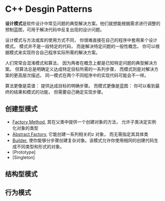 # C++ Desgin Patterns

**设计模式**是软件设计中常见问题的典型解决方案。他们就想能根据需求进行调整的预制蓝图，可用于解决代码中反复出现的设计问题。

设计模式与方法或库的使用方式不同， 你很难直接在自己的程序中套用某个设计模式。 模式并不是一段特定的代码， 而是解决特定问题的一般性概念。 你可以根据模式来实现符合自己程序实际所需的解决方案。

人们常常会混淆模式和算法， 因为两者在概念上都是已知特定问题的典型解决方案。 但算法总是明确定义达成特定目标所需的一系列步骤， 而模式则是对解决方案的更高层次描述。 同一模式在两个不同程序中的实现代码可能会不一样。

算法更像是菜谱： 提供达成目标的明确步骤。 而模式更像是蓝图： 你可以看到最终的结果和模式的功能， 但需要自己确定实现步骤。

## 创建型模式
- [Factory Method](https://github.com/jujimeizuo/design-patterns-cpp/tree/master/abstract-factory), 其在父类中提供一个创建对象的方法， 允许子类决定实例化对象的类型
- [Abstract Factory](https://github.com/jujimeizuo/design-patterns-cpp/tree/master/factory-method), 它能创建一系列相关的z
对象， 而无需指定其具体类
- [Builder](https://github.com/jujimeizuo/design-patterns-cpp/tree/master/builder), 使你能够分步骤创建复杂对象。该模式允许你使用相同的创建代码生成不同类型和形式的对象。
- [Prototype]
- [Singleton]

## 结构型模式

## 行为模式